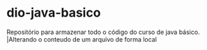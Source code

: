 # dio-java-basico
Repositório para armazenar todo o código do curso  de java básico.
|Alterando o conteudo de um arquivo de forma local
